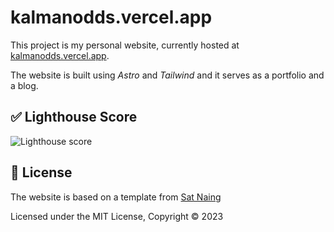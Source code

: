 # kalmanodds.vercel.app

This project is my personal website, currently hosted at [kalmanodds.vercel.app](https://kalmanodds.vercel.app).

The website is built using *Astro* and *Tailwind* and it serves as a portfolio and a blog.

## ✅ Lighthouse Score

![Lighthouse score](https://kalmanodds.vercel.app/assets/lighthouse-score.svg)

## 📜 License

The website is based on a template from [Sat Naing](https://satnaing.dev/)

Licensed under the MIT License, Copyright © 2023

